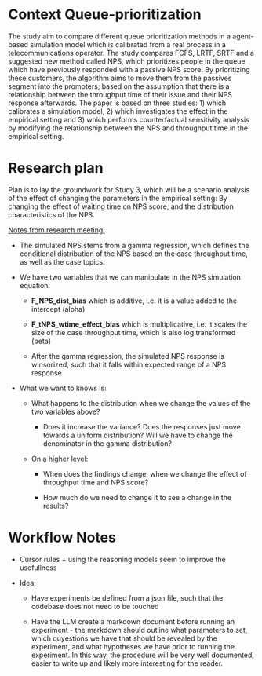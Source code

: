 # Context Queue-prioritization

The study aim to compare different queue prioritization methods in a agent-based simulation model which is calibrated from a real process in a telecommunications operator. The study compares FCFS, LRTF, SRTF and a suggested new method called NPS, which prioritizes people in the queue which have previously responded with a passive NPS score. By prioritizing these customers, the algorithm aims to move them from the passives segment into the promoters, based on the assumption that there is a relationship between the throughput time of their issue and their NPS response afterwards. The paper is based on three studies: 1) which calibrates a simulation model, 2) which investigates the effect in the empirical setting and 3) which performs counterfactual sensitivity analysis by modifying the relationship between the NPS and throughput time in the empirical setting.

# Research plan

Plan is to lay the groundwork for Study 3, which will be a scenario analysis of the effect of changing the parameters in the empirical setting: By changing the effect of waiting time on NPS score, and the distribution characteristics of the NPS.

<u>Notes from research meeting:</u>

- The simulated NPS stems from a gamma regression, which defines the conditional distribution of the NPS based on the case throughput time, as well as the case topics.

- We have two variables that we can manipulate in the NPS simulation equation:
  
  - **F_NPS_dist_bias** which is additive, i.e. it is a value added to the intercept (alpha)
  
  - **F_tNPS_wtime_effect_bias** which is multiplicative, i.e. it scales the size of the case throughput time, which is also log transformed (beta)
  
  - After the gamma regression, the simulated NPS response is winsorized, such that it falls within expected range of a NPS response

- What we want to knows is:
  
  - What happens to the distribution when we change the values of the two variables above? 
    
    - Does it increase the variance? Does the responses just move towards a uniform distribution? Will we have to change the denominator in the gamma distribution?
  
  - On a higher level: 
    
    - When does the findings change, when we change the effect of throughput time and NPS score? 
    
    - How much do we need to change it to see a change in the results?

# Workflow Notes

- Cursor rules + using the reasoning models seem to improve the usefullness

- Idea: 
  
  - Have experiments be defined from a json file, such that the codebase does not need to be touched
  
  - Have the LLM create a markdown document before running an experiment - the markdown should outline what parameters to set, which quyestions we have that should be revealed by the experiment, and what hypotheses we have prior to running the experiment. In this way, the procedure will be very well documented, easier to write up and likely more interesting for the reader.
